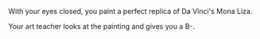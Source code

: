 With your eyes closed, you paint a perfect replica of Da Vinci's Mona Liza.

Your art teacher looks at the painting and gives you a B-.